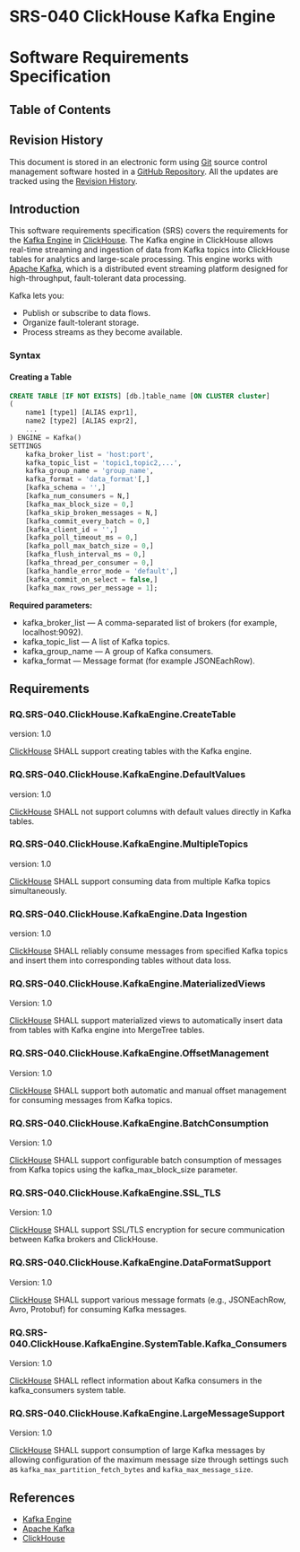 # SRS-040 ClickHouse Kafka Engine
# Software Requirements Specification

## Table of Contents


## Revision History

This document is stored in an electronic form using [Git] source control management software
hosted in a [GitHub Repository].
All the updates are tracked using the [Revision History].

## Introduction

This software requirements specification (SRS) covers the requirements for the [Kafka Engine] in [ClickHouse]. The Kafka engine in ClickHouse allows real-time streaming and ingestion of data from Kafka topics into ClickHouse tables for analytics and large-scale processing. This engine works with [Apache Kafka], which is a distributed event streaming platform designed for high-throughput, fault-tolerant data processing.

Kafka lets you:
- Publish or subscribe to data flows.
- Organize fault-tolerant storage.
- Process streams as they become available.

### Syntax
#### Creating a Table
```sql
CREATE TABLE [IF NOT EXISTS] [db.]table_name [ON CLUSTER cluster]
(
    name1 [type1] [ALIAS expr1],
    name2 [type2] [ALIAS expr2],
    ...
) ENGINE = Kafka()
SETTINGS
    kafka_broker_list = 'host:port',
    kafka_topic_list = 'topic1,topic2,...',
    kafka_group_name = 'group_name',
    kafka_format = 'data_format'[,]
    [kafka_schema = '',]
    [kafka_num_consumers = N,]
    [kafka_max_block_size = 0,]
    [kafka_skip_broken_messages = N,]
    [kafka_commit_every_batch = 0,]
    [kafka_client_id = '',]
    [kafka_poll_timeout_ms = 0,]
    [kafka_poll_max_batch_size = 0,]
    [kafka_flush_interval_ms = 0,]
    [kafka_thread_per_consumer = 0,]
    [kafka_handle_error_mode = 'default',]
    [kafka_commit_on_select = false,]
    [kafka_max_rows_per_message = 1];
```
**Required parameters:**

- kafka_broker_list — A comma-separated list of brokers (for example, localhost:9092).
- kafka_topic_list — A list of Kafka topics.
- kafka_group_name — A group of Kafka consumers. 
- kafka_format — Message format (for example JSONEachRow).

## Requirements

### RQ.SRS-040.ClickHouse.KafkaEngine.CreateTable
version: 1.0

[ClickHouse] SHALL support creating tables with the Kafka engine.

### RQ.SRS-040.ClickHouse.KafkaEngine.DefaultValues
version: 1.0  

[ClickHouse] SHALL not support columns with default values directly in Kafka tables.


### RQ.SRS-040.ClickHouse.KafkaEngine.MultipleTopics
version: 1.0  

[ClickHouse] SHALL support consuming data from multiple Kafka topics simultaneously.


### RQ.SRS-040.ClickHouse.KafkaEngine.Data Ingestion
version: 1.0  

[ClickHouse] SHALL reliably consume messages from specified Kafka topics and insert them into corresponding tables without data loss.

### RQ.SRS-040.ClickHouse.KafkaEngine.MaterializedViews
Version: 1.0  

[ClickHouse] SHALL support materialized views to automatically insert data from tables with Kafka engine into MergeTree tables.

### RQ.SRS-040.ClickHouse.KafkaEngine.OffsetManagement
Version: 1.0   

[ClickHouse] SHALL support both automatic and manual offset management for consuming messages from Kafka topics.


### RQ.SRS-040.ClickHouse.KafkaEngine.BatchConsumption
Version: 1.0

[ClickHouse] SHALL support configurable batch consumption of messages from Kafka topics using the kafka_max_block_size parameter.

### RQ.SRS-040.ClickHouse.KafkaEngine.SSL_TLS
Version: 1.0

[ClickHouse] SHALL support SSL/TLS encryption for secure communication between Kafka brokers and ClickHouse.


### RQ.SRS-040.ClickHouse.KafkaEngine.DataFormatSupport
Version: 1.0

[ClickHouse] SHALL support various message formats (e.g., JSONEachRow, Avro, Protobuf) for consuming Kafka messages.

### RQ.SRS-040.ClickHouse.KafkaEngine.SystemTable.Kafka_Consumers
Version: 1.0  

[ClickHouse] SHALL reflect information about Kafka consumers in the kafka_consumers system table.

### RQ.SRS-040.ClickHouse.KafkaEngine.LargeMessageSupport
Version: 1.0

[ClickHouse] SHALL support consumption of large Kafka messages by allowing configuration of the maximum message size through settings such as `kafka_max_partition_fetch_bytes` and `kafka_max_message_size`.

## References
* [Kafka Engine]
* [Apache Kafka]
* [ClickHouse]


[Git]: https://git-scm.com/
[GitHub Repository]: https://github.com/Altinity/clickhouse-regression/blob/main/kafka/requirements/requirements.md
[Revision History]: https://github.com/Altinity/clickhouse-regression/commits/main/kafka/requirements/requirements.md
[ClickHouse]: https://clickhouse.com
[Kafka Engine]: https://clickhouse.com/docs/en/engines/table-engines/integrations/kafka
[Apache Kafka]: http://kafka.apache.org/